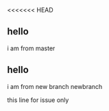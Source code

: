 <<<<<<< HEAD

## hello

i am from master

## hello

i am from new branch
newbranch

this line for issue only
